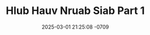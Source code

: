 ---
layout: movie-video-data
date: 2025-03-01 21:25:08 -0709
categories: movie

# Site Attributes
title: "Hlub Hauv Nruab Siab Part 1"
permalink: "/movie/Hlub_Hauv_Nruab_Siab_Part_1"

# Movie Attributes
synopsis: ""
producer: ""
director: ""
writer: ""
video_link: ""
genre: "Romance"
year: "2008"
release_type: "DVD"
storage: "Center for Hmong Studies"
thumbnail: "/assets/images/movie_thumbnails/Hlub Hauv Nruab Siab Part 1.jpeg"
publishing_company: "Hmoob Lawj Xeeb Production Thailand, Tidus Entertainment"

# Sequels + Parts
base_movie: ""
total_parts: 0
sequel: ""

# Movie Cast
cast:
- name: "Keej Lauj"
- name: "Ntxawm Xyooj"
- name: "Yebpov Xyooj"
- name: "Npauj Lis"
- name: "Pov Lis"
- name: "Qawm Xyooj"
---